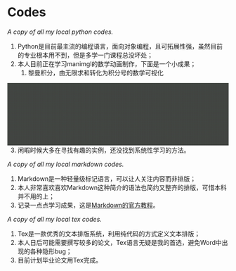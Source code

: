 # Codes
*A copy of all my local python codes.*
1. Python是目前最主流的编程语言，面向对象编程，且可拓展性强，虽然目前的专业根本用不到，但是多学一门课程总没坏处；
2. 本人目前正在学习manimgl的数学动画制作，下面是一个小成果；
    1. 黎曼积分，由无限求和转化为积分号的数学可视化
<center class = "half">
    <img src="./Resource/videos/R_IExample.gif"  width="50%" height="auto" align = left><img src="./Resource/videos/FuncExample.gif" width="50%" height="auto" align = right>
</center>

3. 闲暇时候大多在寻找有趣的实例，还没找到系统性学习的方法。


*A copy of all my local markdown codes.*
1. Markdown是一种轻量级标记语言，可以让人关注内容而非排版；
2. 本人非常喜欢喜欢Markdown这种简介的语法也简约又整齐的排版，可惜本科并不用的上；
3. 记录一点点学习成果，这是[Markdown的官方教程](https://markdown.com.cn/)。


*A copy of all my local tex codes.*
1. Tex是一款优秀的文本排版系统，利用纯代码的方式定义文本排版；
2. 本人日后可能需要撰写较多的论文，Tex语言无疑是我的首选，避免Word中出现的各种隐形bug；
3. 目前计划毕业论文用Tex完成。

